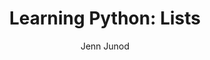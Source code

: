 ---
title: "Learning Python: Lists"
pubDate: August 29 2024 14:25
author: "Jenn Junod"
tags:
  - Python
imgUrl: '../../assets/BlogGraphics/20240829Lists.png'
description: Finishing Booleans and Conditionals. 
layout: '../../layouts/BlogPost.astro'
embed: ''
---